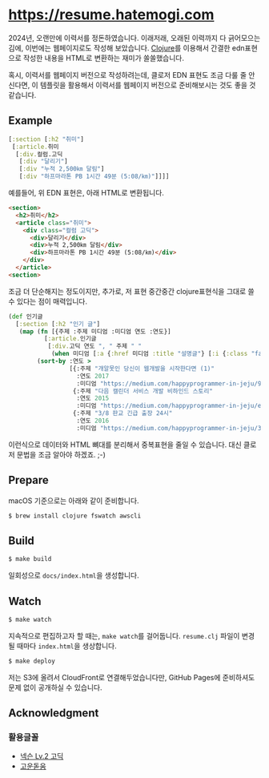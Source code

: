 # https://resume.hatemogi.com

2024년, 오랜만에 이력서를 정돈하였습니다. 이래저래, 오래된 이력까지 다 긁어모으는 김에, 이번에는 웹페이지로도 작성해 보았습니다. [Clojure](https://clojure.org)를 이용해서 간결한 edn표현으로 작성한 내용을 HTML로 변환하는 재미가 쏠쏠했습니다.

혹시, 이력서를 웹페이지 버전으로 작성하려는데, 클로저 EDN 표현도 조금 다룰 줄 안신다면, 이 템플릿을 활용해서 이력서를 웹페이지 버전으로 준비해보시는 것도 좋을 것 같습니다.

## Example

```clojure
[:section [:h2 "취미"]
 [:article.취미
  [:div.컬럼.고딕
   [:div "달리기"]
   [:div "누적 2,500㎞ 달림"]
   [:div "하프마라톤 PB 1시간 49분 (5:08/㎞)"]]]]
```

예를들어, 위 EDN 표현은, 아래 HTML로 변환됩니다.

```html
<section>
  <h2>취미</h2>
  <article class="취미">
    <div class="컬럼 고딕">
      <div>달리기</div>
      <div>누적 2,500㎞ 달림</div>
      <div>하프마라톤 PB 1시간 49분 (5:08/㎞)</div>
    </div>
  </article>
<section>
```

조금 더 단순해지는 정도이지만, 추가로, 저 표현 중간중간 clojure표현식을 그대로 쓸 수 있다는 점이 매력입니다.

```clojure
(def 인기글
  [:section [:h2 "인기 글"]
   (map (fn [{주제 :주제 미디엄 :미디엄 연도 :연도}]
          [:article.인기글
           [:div.고딕 연도 ", " 주제 " "
            (when 미디엄 [:a {:href 미디엄 :title "설명글"} [:i {:class "fa-brands fa-medium"}]]) " "]])
        (sort-by :연도 >
                 [{:주제 "개알못인 당신이 웹개발을 시작한다면 (1)"
                   :연도 2017
                   :미디엄 "https://medium.com/happyprogrammer-in-jeju/9415c014a130"}
                  {:주제 "다음 캘린더 서비스 개발 비하인드 스토리"
                   :연도 2015
                   :미디엄 "https://medium.com/happyprogrammer-in-jeju/ec0faac67f05"}
                  {:주제 "3/8 판교 긴급 출장 24시"
                   :연도 2016
                   :미디엄 "https://medium.com/happyprogrammer-in-jeju/3bad70af3176"}]))])
```

이런식으로 데이터와 HTML 뼈대를 분리해서 중복표현을 줄일 수 있습니다. 대신 클로저 문법을 조금 알아야 하겠죠. ;-)


## Prepare

macOS 기준으로는 아래와 같이 준비합니다.


```sh
$ brew install clojure fswatch awscli
```

## Build

```sh
$ make build
```

일회성으로 `docs/index.html`을 생성합니다.

## Watch

```sh
$ make watch
```

지속적으로 편집하고자 할 때는, `make watch`를 걸어둡니다. `resume.clj` 파일이 변경될 때마다 `index.html`을 생상합니다.

```sh
$ make deploy
```

저는 S3에 올려서 CloudFront로 연결해두었습니다만, GitHub Pages에 준비하셔도 문제 없이 공개하실 수 있습니다.


## Acknowledgment

### 활용글꼴

* [넥슨 Lv.2 고딕](https://noonnu.cc/font_page/435)
* [고운돋움](https://noonnu.cc/font_page/734)
